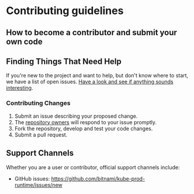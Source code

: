 # Contributing guidelines

## How to become a contributor and submit your own code

## Finding Things That Need Help

If you're new to the project and want to help, but don't know where to start, we have a list of open issues. [Have a look and see if anything sounds interesting](https://github.com/bitnami/kube-prod-runtime/issues?utf8=%E2%9C%93&q=is%3Aopen+is%3Aissue).

### Contributing Changes

1. Submit an issue describing your proposed change.
1. The [repository owners](MAINTAINERS) will respond to your issue promptly.
1. Fork the repository, develop and test your code changes.
1. Submit a pull request.

## Support Channels

Whether you are a user or contributor, official support channels include:

- GitHub issues: https://github.com/bitnami/kube-prod-runtime/issues/new